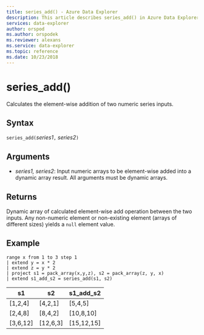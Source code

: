 ```yaml
---
title: series_add() - Azure Data Explorer
description: This article describes series_add() in Azure Data Explorer.
services: data-explorer
author: orspod
ms.author: orspodek
ms.reviewer: alexans
ms.service: data-explorer
ms.topic: reference
ms.date: 10/23/2018
---
```

# series_add()

Calculates the element-wise addition of two numeric series inputs.

## Syntax

`series_add(`*series1*`,` *series2*`)`

## Arguments

* *series1, series2*: Input numeric arrays to be element-wise added into a dynamic array result. All arguments must be dynamic arrays. 

## Returns

Dynamic array of calculated element-wise add operation between the two inputs. Any non-numeric element or non-existing element (arrays of different sizes) yields a `null` element value.

## Example

<!-- csl: https://help.kusto.windows.net/Samples -->
```kusto
range x from 1 to 3 step 1
| extend y = x * 2
| extend z = y * 2
| project s1 = pack_array(x,y,z), s2 = pack_array(z, y, x)
| extend s1_add_s2 = series_add(s1, s2)
```

|s1|s2|s1_add_s2|
|---|---|---|
|[1,2,4]|[4,2,1]|[5,4,5]|
|[2,4,8]|[8,4,2]|[10,8,10]|
|[3,6,12]|[12,6,3]|[15,12,15]|
